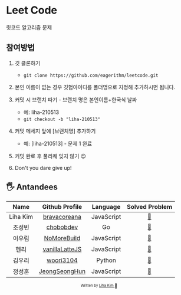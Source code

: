 # Leet Code

릿코드 알고리즘 문제

## 참여방법

1.  깃 클론하기
    - `git clone https://github.com/eagerithm/leetcode.git`
2.  본인 이름이 없는 경우 깃헙아이디를 폴더명으로 지정해 추가하시면 됩니다.
3.  커밋 시 브랜치 따기 - 브랜치 명은 본인이름+한국식 날짜

    - 예: liha-210513
    - `git checkout -b "liha-210513"`

4.  커밋 메세지 앞에 [브랜치명] 추가하기
    - 예: [liha-210513] - 문제 1 완료
5.  커밋 완료 후 풀리퀘 잊지 않기 😉
6.  Don't you dare give up!

## 🖐 Antandees

|   Name   |                    Github Profile                    |  Language  |           Solved Problem           |
| :------: | :--------------------------------------------------: | :--------: | :--------------------------------: |
| Liha Kim |   [bravacoreana](https://github.com/bravacoreana)    | JavaScript |  [:link:](bravacoreana/README.md)  |
|  조성빈  |      [chobobdev](https://github.com/chobobdev)       |     Go     |   [:link:](chobobdev/README.md)    |
|  이우림  |    [NoMoreBuild](https://github.com/NoMoreBuild)     | JavaScript |  [:link:](nomorebuild/README.md)   |
|   헨리   |     [vanillaLatteJS](https://github.com/devgony)     | JavaScript | [:link:](vanillaLatteJS/README.md) |
|  김우리  |      [woori3104](https://github.com/woori3104)       |   Python   |   [:link:](woori3104/README.md)    |
|  정성훈  | [JeongSeongHun](https://github.com/JeongSeongHun054) | JavaScript | [:link:](JeongSeongHun/README.md)  |

<div align="center">

<sub><sup>Written by <a href="https://github.com/bravacoreana">Liha Kim </a></sup></sub><small>🍑</small>

</div>
